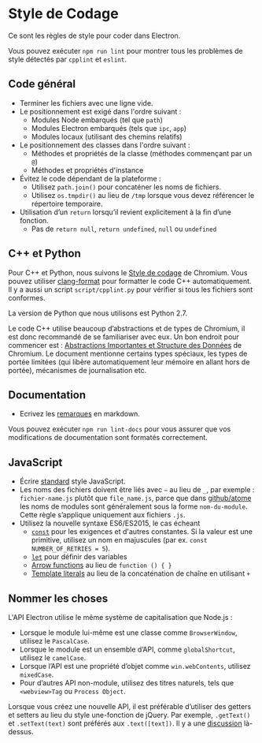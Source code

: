 # Style de Codage

Ce sont les règles de style pour coder dans Electron.

Vous pouvez exécuter `npm run lint` pour montrer tous les problèmes de style détectés par `cpplint` et `eslint`.

## Code général

* Terminer les fichiers avec une ligne vide.
* Le positionnement est exigé dans l'ordre suivant :
  * Modules Node embarqués (tel que `path`)
  * Modules Electron embarqués (tels que `ipc`, `app`)
  * Modules locaux (utilisant des chemins relatifs)
* Le positionnement des classes dans l'ordre suivant :
  * Méthodes et propriétés de la classe (méthodes commençant par un `@`)
  * Méthodes et propriétés d'instance
* Évitez le code dépendant de la plateforme :
  * Utilisez `path.join()` pour concaténer les noms de fichiers.
  * Utilisez `os.tmpdir()` au lieu de `/tmp` lorsque vous devez référencer le répertoire temporaire.
* Utilisation d’un `return` lorsqu’il revient explicitement à la fin d’une fonction.
  * Pas de `return null`, `return undefined`, `null` ou `undefined`

## C++ et Python

Pour C++ et Python, nous suivons le [Style de codage](https://www.chromium.org/developers/coding-style) de Chromium. Vous pouvez utiliser [clang-format](clang-format.md) pour formatter le code C++ automatiquement. Il y a aussi un script `script/cpplint.py` pour vérifier si tous les fichiers sont conformes.

La version de Python que nous utilisons est Python 2.7.

Le code C++ utilise beaucoup d’abstractions et de types de Chromium, il est donc recommandé de se familiariser avec eux. Un bon endroit pour commencer est : [Abstractions Importantes et Structure des Données](https://www.chromium.org/developers/coding-style/important-abstractions-and-data-structures) de Chromium. Le document mentionne certains types spéciaux, les types de portée limitées (qui libère automatiquement leur mémoire en allant hors de portée), mécanismes de journalisation etc.

## Documentation

* Ecrivez les [remarques](https://github.com/remarkjs/remark) en markdown.

Vous pouvez exécuter `npm run lint-docs` pour vous assurer que vos modifications de documentation sont formatés correctement.

## JavaScript

* Écrire [standard](https://www.npmjs.com/package/standard) style JavaScript.
* Les noms des fichiers doivent être liés avec `–` au lieu de `_`, par exemple : `fichier-name.js` plutôt que `file_name.js`, parce que dans [github/atome](https://github.com/github/atom) les noms de modules sont généralement sous la forme `nom-du-module`. Cette règle s’applique uniquement aux fichiers `.js`.
* Utilisez la nouvelle syntaxe ES6/ES2015, le cas écheant
  * [`const`](https://developer.mozilla.org/en-US/docs/Web/JavaScript/Reference/Statements/const) pour les exigences et d'autres constantes.  Si la valeur est une primitive, utilisez un nom en majuscules (par ex. `const NUMBER_OF_RETRIES = 5`).
  * [`let`](https://developer.mozilla.org/en-US/docs/Web/JavaScript/Reference/Statements/let) pour définir des variables
  * [Arrow functions](https://developer.mozilla.org/en-US/docs/Web/JavaScript/Reference/Functions/Arrow_functions) au lieu de `function () { }`
  * [Template literals](https://developer.mozilla.org/en-US/docs/Web/JavaScript/Reference/Template_literals) au lieu de la concaténation de chaîne en utilisant `+`

## Nommer les choses

L'API Electron utilise le même système de capitalisation que Node.js :

* Lorsque le module lui-même est une classe comme `BrowserWindow`, utilisez le `PascalCase`.
* Lorsque le module est un ensemble d’API, comme `globalShortcut`, utilisez le `camelCase`.
* Lorsque l’API est une propriété d’objet comme `win.webContents`, utilisez `mixedCase`.
* Pour d’autres API non-module, utilisez des titres naturels, tels que `<webview>Tag` ou `Process Object`.

Lorsque vous créez une nouvelle API, il est préférable d’utiliser des getters et setters au lieu du style une-fonction de jQuery. Par exemple, `.getText()` et `.setText(text)` sont préférés aux `.text([text])`. Il y a une [discussion](https://github.com/electron/electron/issues/46) là-dessus.

